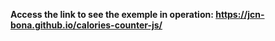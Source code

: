 **Access the link to see the exemple in operation: https://jcn-bona.github.io/calories-counter-js/**
